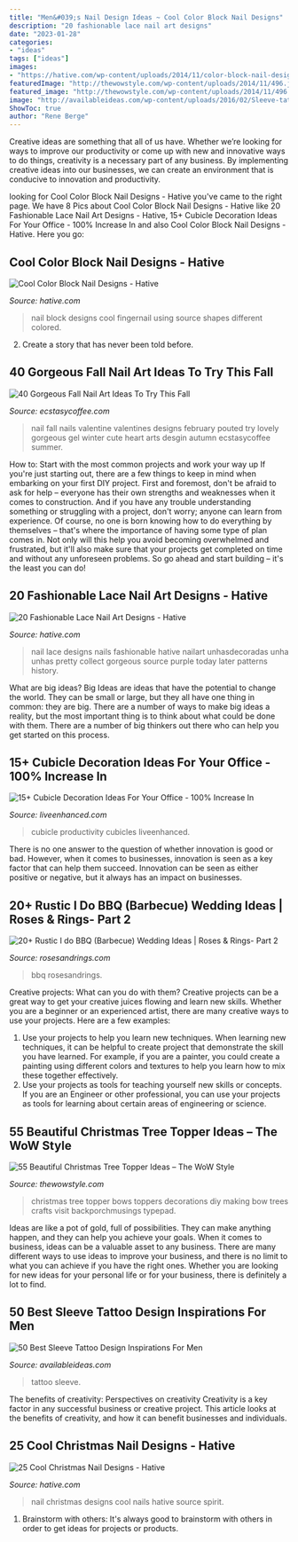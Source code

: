 ```yaml
---
title: "Men&#039;s Nail Design Ideas ~ Cool Color Block Nail Designs"
description: "20 fashionable lace nail art designs"
date: "2023-01-28"
categories:
- "ideas"
tags: ["ideas"]
images:
- "https://hative.com/wp-content/uploads/2014/11/color-block-nail-designs/6-color-block-nail-designs.jpg"
featuredImage: "http://thewowstyle.com/wp-content/uploads/2014/11/496.jpg"
featured_image: "http://thewowstyle.com/wp-content/uploads/2014/11/496.jpg"
image: "http://availableideas.com/wp-content/uploads/2016/02/Sleeve-tattoo-Ideas-32.jpg"
ShowToc: true
author: "Rene Berge"
---
```



Creative ideas are something that all of us have. Whether we’re looking for ways to improve our productivity or come up with new and innovative ways to do things, creativity is a necessary part of any business. By implementing creative ideas into our businesses, we can create an environment that is conducive to innovation and productivity.

	

		
looking for Cool Color Block Nail Designs - Hative you've came to the right page. We have 8 Pics about Cool Color Block Nail Designs - Hative like 20 Fashionable Lace Nail Art Designs - Hative, 15+ Cubicle Decoration Ideas For Your Office - 100% Increase In and also Cool Color Block Nail Designs - Hative. Here you go:
		
    
## Cool Color Block Nail Designs - Hative

<img loading=lazy src="https://hative.com/wp-content/uploads/2014/11/color-block-nail-designs/6-color-block-nail-designs.jpg" onerror="this.onerror=null;this.src='https://tse2.mm.bing.net/th?id=OIP.zCgub5iwRDbvFUFMhhvCMQHaLH&amp;pid=15.1';" alt="Cool Color Block Nail Designs - Hative">

_Source: hative.com_

>nail block designs cool fingernail using source shapes different colored. 

	

2. Create a story that has never been told before.

    
## 40 Gorgeous Fall Nail Art Ideas To Try This Fall

<img loading=lazy src="https://i0.wp.com/www.ecstasycoffee.com/wp-content/uploads/2016/09/Fall-Nail-Art-Idea.jpg" onerror="this.onerror=null;this.src='https://tse4.mm.bing.net/th?id=OIP.1A-vdxllfIjJuCMLymknwgHaNJ&amp;pid=15.1';" alt="40 Gorgeous Fall Nail Art Ideas To Try This Fall">

_Source: ecstasycoffee.com_

>nail fall nails valentine valentines designs february pouted try lovely gorgeous gel winter cute heart arts desgin autumn ecstasycoffee summer. 

	

How to: Start with the most common projects and work your way up
If you're just starting out, there are a few things to keep in mind when embarking on your first DIY project. First and foremost, don't be afraid to ask for help – everyone has their own strengths and weaknesses when it comes to construction. And if you have any trouble understanding something or struggling with a project, don't worry; anyone can learn from experience.
Of course, no one is born knowing how to do everything by themselves – that's where the importance of having some type of plan comes in. Not only will this help you avoid becoming overwhelmed and frustrated, but it'll also make sure that your projects get completed on time and without any unforeseen problems. So go ahead and start building – it's the least you can do!

    
## 20 Fashionable Lace Nail Art Designs - Hative

<img loading=lazy src="https://hative.com/wp-content/uploads/2014/11/lace-nail-art-designs/4-fashionable-lace-nail-art-designs.jpg" onerror="this.onerror=null;this.src='https://tse3.mm.bing.net/th?id=OIP.3o8xGyvX-11l0Ws8MDzjkQHaLI&amp;pid=15.1';" alt="20 Fashionable Lace Nail Art Designs - Hative">

_Source: hative.com_

>nail lace designs nails fashionable hative nailart unhasdecoradas unha unhas pretty collect gorgeous source purple today later patterns history. 

	

What are big ideas?
Big Ideas are ideas that have the potential to change the world. They can be small or large, but they all have one thing in common: they are big. There are a number of ways to make big ideas a reality, but the most important thing is to think about what could be done with them. There are a number of big thinkers out there who can help you get started on this process.

    
## 15+ Cubicle Decoration Ideas For Your Office - 100% Increase In

<img loading=lazy src="https://www.liveenhanced.com/wp-content/uploads/2018/07/office-cubicle-decoration-ideas-7-768x576.jpg" onerror="this.onerror=null;this.src='https://tse3.mm.bing.net/th?id=OIP.VeMWDrcQzyyr6txehHaZPgHaFj&amp;pid=15.1';" alt="15+ Cubicle Decoration Ideas For Your Office - 100% Increase In">

_Source: liveenhanced.com_

>cubicle productivity cubicles liveenhanced. 

	

There is no one answer to the question of whether innovation is good or bad. However, when it comes to businesses, innovation is seen as a key factor that can help them succeed. Innovation can be seen as either positive or negative, but it always has an impact on businesses.

    
## 20+ Rustic I Do BBQ (Barbecue) Wedding Ideas | Roses &amp; Rings- Part 2

<img loading=lazy src="http://www.rosesandrings.com/wp-content/uploads/2018/01/summer-bbq-wedding-food-ideas-e1577032847772.jpg" onerror="this.onerror=null;this.src='https://tse2.mm.bing.net/th?id=OIP.SrUYNFss9vdySlQMcOfWDwHaLH&amp;pid=15.1';" alt="20+ Rustic I do BBQ (Barbecue) Wedding Ideas | Roses &amp; Rings- Part 2">

_Source: rosesandrings.com_

>bbq rosesandrings. 

	

Creative projects: What can you do with them?
Creative projects can be a great way to get your creative juices flowing and learn new skills. Whether you are a beginner or an experienced artist, there are many creative ways to use your projects. Here are a few examples: 
1. Use your projects to help you learn new techniques. When learning new techniques, it can be helpful to create project that demonstrate the skill you have learned. For example, if you are a painter, you could create a painting using different colors and textures to help you learn how to mix these together effectively. 
2. Use your projects as tools for teaching yourself new skills or concepts. If you are an Engineer or other professional, you can use your projects as tools for learning about certain areas of engineering or science.

    
## 55 Beautiful Christmas Tree Topper Ideas – The WoW Style

<img loading=lazy src="http://thewowstyle.com/wp-content/uploads/2014/11/496.jpg" onerror="this.onerror=null;this.src='https://tse3.mm.bing.net/th?id=OIP.5KODVwV7quHszCb0XF6DKQHaLH&amp;pid=15.1';" alt="55 Beautiful Christmas Tree Topper Ideas – The WoW Style">

_Source: thewowstyle.com_

>christmas tree topper bows toppers decorations diy making bow trees crafts visit backporchmusings typepad. 

	

Ideas are like a pot of gold, full of possibilities. They can make anything happen, and they can help you achieve your goals. When it comes to business, ideas can be a valuable asset to any business. There are many different ways to use ideas to improve your business, and there is no limit to what you can achieve if you have the right ones. Whether you are looking for new ideas for your personal life or for your business, there is definitely a lot to find.

    
## 50 Best Sleeve Tattoo Design Inspirations For Men

<img loading=lazy src="http://availableideas.com/wp-content/uploads/2016/02/Sleeve-tattoo-Ideas-32.jpg" onerror="this.onerror=null;this.src='https://tse3.mm.bing.net/th?id=OIP.L6INXKcs6VnYcIJQoYPQlAAAAA&amp;pid=15.1';" alt="50 Best Sleeve Tattoo Design Inspirations For Men">

_Source: availableideas.com_

>tattoo sleeve. 

	

The benefits of creativity: Perspectives on creativity
Creativity is a key factor in any successful business or creative project. This article looks at the benefits of creativity, and how it can benefit businesses and individuals.

    
## 25 Cool Christmas Nail Designs - Hative

<img loading=lazy src="https://hative.com/wp-content/uploads/2014/11/christmas-nail-designs/5-cool-christmas-nail-designs.jpg" onerror="this.onerror=null;this.src='https://tse4.mm.bing.net/th?id=OIP.ZWaHkPEabMPKY1XPwSjsBwHaLS&amp;pid=15.1';" alt="25 Cool Christmas Nail Designs - Hative">

_Source: hative.com_

>nail christmas designs cool nails hative source spirit. 

	

1. Brainstorm with others: It's always good to brainstorm with others in order to get ideas for projects or products.

